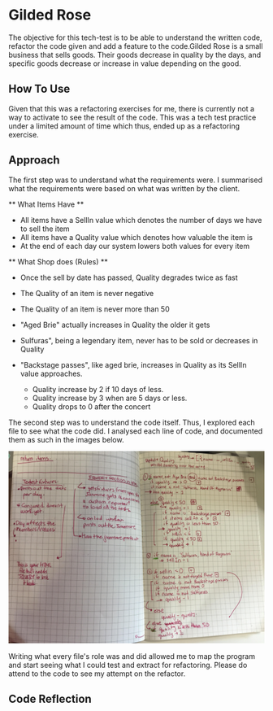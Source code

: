 # Gilded Rose

The objective for this tech-test is to be able to understand the written code, refactor the code given and add a feature
to the code.Gilded Rose is a small business that sells goods. Their goods decrease in quality by the days, and specific goods decrease
or increase in value depending on the good.

## How To Use

Given that this was a refactoring exercises for me, there is currently not a way to activate to see the result of the code. This was
a tech test practice under a limited amount of time which thus, ended up as a refactoring exercise. 

## Approach

The first step was to understand what the requirements were. I summarised what the requirements were based on what was written by the client.

** What Items Have **
- All items have a SellIn value which denotes the number of days we have to sell the item
- All items have a Quality value which denotes how valuable the item is
- At the end of each day our system lowers both values for every item

** What Shop does (Rules) **
- Once the sell by date has passed, Quality degrades twice as fast
- The Quality of an item is never negative
- The Quality of an item is never more than 50

- "Aged Brie" actually increases in Quality the older it gets
- Sulfuras", being a legendary item, never has to be sold or decreases in Quality

- "Backstage passes", like aged brie, increases in Quality as its SellIn value approaches.
  - Quality increase by 2 if 10 days of less.  
  - Quality increase by 3 when are 5 days or less. 
  - Quality drops to 0 after the concert


The second step was to understand the code itself. Thus, I explored each file to see what the code did. I analysed each
line of code, and documented them as such in the images below.

![](images/unnamed.jpg)

Writing what every file's role was and did allowed me to map the program and start seeing what I could test and extract for refactoring.
Please do attend to the code to see my attempt on the refactor. 

## Code Reflection
